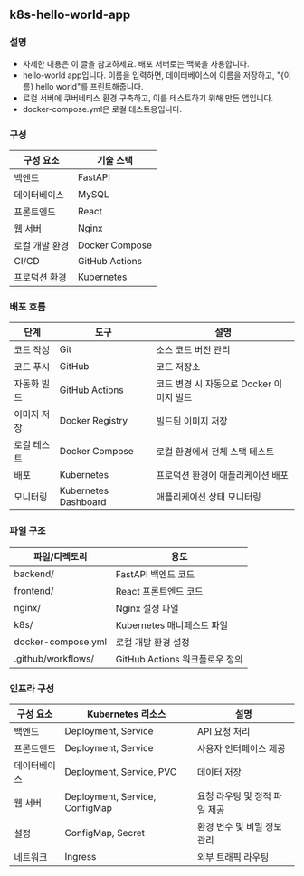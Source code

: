 ## k8s-hello-world-app
  
  
### 설명
- 자세한 내용은 이 글을 참고하세요. 배포 서버로는 맥북을 사용합니다.
- hello-world app입니다. 이름을 입력하면, 데이터베이스에 이름을 저장하고, "{이름} hello world"를 프린트해줍니다.
- 로컬 서버에 쿠버네티스 환경 구축하고, 이를 테스트하기 위해 만든 앱입니다.
- docker-compose.yml은 로컬 테스트용입니다.


### 구성
| 구성 요소 | 기술 스택 |
|----------|----------|
| 백엔드 | FastAPI |
| 데이터베이스 | MySQL |
| 프론트엔드 | React |
| 웹 서버 | Nginx |
| 로컬 개발 환경 | Docker Compose |
| CI/CD | GitHub Actions |
| 프로덕션 환경 | Kubernetes |

### 배포 흐름
| 단계 | 도구 | 설명 |
|------|------|------|
| 코드 작성 | Git | 소스 코드 버전 관리 |
| 코드 푸시 | GitHub | 코드 저장소 |
| 자동화 빌드 | GitHub Actions | 코드 변경 시 자동으로 Docker 이미지 빌드 |
| 이미지 저장 | Docker Registry | 빌드된 이미지 저장 |
| 로컬 테스트 | Docker Compose | 로컬 환경에서 전체 스택 테스트 |
| 배포 | Kubernetes | 프로덕션 환경에 애플리케이션 배포 |
| 모니터링 | Kubernetes Dashboard | 애플리케이션 상태 모니터링 |


### 파일 구조
| 파일/디렉토리 | 용도 |
|--------------|------|
| backend/ | FastAPI 백엔드 코드 |
| frontend/ | React 프론트엔드 코드 |
| nginx/ | Nginx 설정 파일 |
| k8s/ | Kubernetes 매니페스트 파일 |
| docker-compose.yml | 로컬 개발 환경 설정 |
| .github/workflows/ | GitHub Actions 워크플로우 정의 |

### 인프라 구성
| 구성 요소 | Kubernetes 리소스 | 설명 |
|----------|------------------|------|
| 백엔드 | Deployment, Service | API 요청 처리 |
| 프론트엔드 | Deployment, Service | 사용자 인터페이스 제공 |
| 데이터베이스 | Deployment, Service, PVC | 데이터 저장 |
| 웹 서버 | Deployment, Service, ConfigMap | 요청 라우팅 및 정적 파일 제공 |
| 설정 | ConfigMap, Secret | 환경 변수 및 비밀 정보 관리 |
| 네트워크 | Ingress | 외부 트래픽 라우팅 |